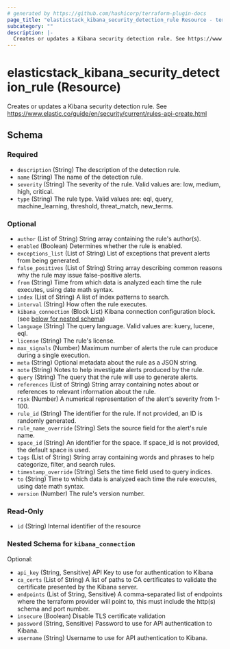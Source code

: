 ```yaml
---
# generated by https://github.com/hashicorp/terraform-plugin-docs
page_title: "elasticstack_kibana_security_detection_rule Resource - terraform-provider-elasticstack"
subcategory: ""
description: |-
  Creates or updates a Kibana security detection rule. See https://www.elastic.co/guide/en/security/current/rules-api-create.html
---
```


# elasticstack_kibana_security_detection_rule (Resource)

Creates or updates a Kibana security detection rule. See https://www.elastic.co/guide/en/security/current/rules-api-create.html



<!-- schema generated by tfplugindocs -->
## Schema

### Required

- `description` (String) The description of the detection rule.
- `name` (String) The name of the detection rule.
- `severity` (String) The severity of the rule. Valid values are: low, medium, high, critical.
- `type` (String) The rule type. Valid values are: eql, query, machine_learning, threshold, threat_match, new_terms.

### Optional

- `author` (List of String) String array containing the rule's author(s).
- `enabled` (Boolean) Determines whether the rule is enabled.
- `exceptions_list` (List of String) List of exceptions that prevent alerts from being generated.
- `false_positives` (List of String) String array describing common reasons why the rule may issue false-positive alerts.
- `from` (String) Time from which data is analyzed each time the rule executes, using date math syntax.
- `index` (List of String) A list of index patterns to search.
- `interval` (String) How often the rule executes.
- `kibana_connection` (Block List) Kibana connection configuration block. (see [below for nested schema](#nestedblock--kibana_connection))
- `language` (String) The query language. Valid values are: kuery, lucene, eql.
- `license` (String) The rule's license.
- `max_signals` (Number) Maximum number of alerts the rule can produce during a single execution.
- `meta` (String) Optional metadata about the rule as a JSON string.
- `note` (String) Notes to help investigate alerts produced by the rule.
- `query` (String) The query that the rule will use to generate alerts.
- `references` (List of String) String array containing notes about or references to relevant information about the rule.
- `risk` (Number) A numerical representation of the alert's severity from 1-100.
- `rule_id` (String) The identifier for the rule. If not provided, an ID is randomly generated.
- `rule_name_override` (String) Sets the source field for the alert's rule name.
- `space_id` (String) An identifier for the space. If space_id is not provided, the default space is used.
- `tags` (List of String) String array containing words and phrases to help categorize, filter, and search rules.
- `timestamp_override` (String) Sets the time field used to query indices.
- `to` (String) Time to which data is analyzed each time the rule executes, using date math syntax.
- `version` (Number) The rule's version number.

### Read-Only

- `id` (String) Internal identifier of the resource

<a id="nestedblock--kibana_connection"></a>
### Nested Schema for `kibana_connection`

Optional:

- `api_key` (String, Sensitive) API Key to use for authentication to Kibana
- `ca_certs` (List of String) A list of paths to CA certificates to validate the certificate presented by the Kibana server.
- `endpoints` (List of String, Sensitive) A comma-separated list of endpoints where the terraform provider will point to, this must include the http(s) schema and port number.
- `insecure` (Boolean) Disable TLS certificate validation
- `password` (String, Sensitive) Password to use for API authentication to Kibana.
- `username` (String) Username to use for API authentication to Kibana.
